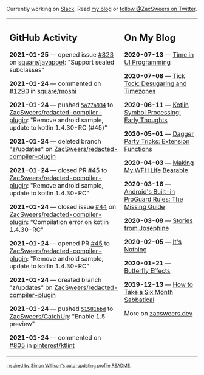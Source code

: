 Currently working on [Slack](https://slack.com/). Read [my blog](https://zacsweers.dev/) or [follow @ZacSweers on Twitter](https://twitter.com/ZacSweers).

<table><tr><td valign="top" width="60%">

## GitHub Activity
<!-- githubActivity starts -->
**2021-01-25** — opened issue [#823](https://api.github.com/repos/square/javapoet/issues/823) on [square/javapoet](https://api.github.com/repos/square/javapoet): "Support sealed subclasses"

**2021-01-24** — commented on [#1290](https://github.com/square/moshi/issues/1290#issuecomment-766538481) in [square/moshi](https://api.github.com/repos/square/moshi)

**2021-01-24** — pushed [`5a77a934`](https://github.com/ZacSweers/redacted-compiler-plugin/commit/5a77a934176320aaed0b02b1f5127d810079486f) to [ZacSweers/redacted-compiler-plugin](https://api.github.com/repos/ZacSweers/redacted-compiler-plugin): "Remove android sample, update to kotlin 1.4.30-RC (#45)"

**2021-01-24** — deleted branch "z/updates" on [ZacSweers/redacted-compiler-plugin](https://api.github.com/repos/ZacSweers/redacted-compiler-plugin)

**2021-01-24** — closed PR [#45](https://api.github.com/repos/ZacSweers/redacted-compiler-plugin/pulls/45) to [ZacSweers/redacted-compiler-plugin](https://api.github.com/repos/ZacSweers/redacted-compiler-plugin): "Remove android sample, update to kotlin 1.4.30-RC"

**2021-01-24** — closed issue [#44](https://api.github.com/repos/ZacSweers/redacted-compiler-plugin/issues/44) on [ZacSweers/redacted-compiler-plugin](https://api.github.com/repos/ZacSweers/redacted-compiler-plugin): "Compilation error on kotlin 1.4.30-RC"

**2021-01-24** — opened PR [#45](https://api.github.com/repos/ZacSweers/redacted-compiler-plugin/pulls/45) to [ZacSweers/redacted-compiler-plugin](https://api.github.com/repos/ZacSweers/redacted-compiler-plugin): "Remove android sample, update to kotlin 1.4.30-RC"

**2021-01-24** — created branch "z/updates" on [ZacSweers/redacted-compiler-plugin](https://api.github.com/repos/ZacSweers/redacted-compiler-plugin)

**2021-01-24** — pushed [`51581bbd`](https://github.com/ZacSweers/CatchUp/commit/51581bbd624295220db1196cfc026dc974c0d072) to [ZacSweers/CatchUp](https://api.github.com/repos/ZacSweers/CatchUp): "Enable 1.5 preview"

**2021-01-24** — commented on [#805](https://github.com/pinterest/ktlint/issues/805#issuecomment-766291954) in [pinterest/ktlint](https://api.github.com/repos/pinterest/ktlint)
<!-- githubActivity ends -->
</td><td valign="top" width="40%">

## On My Blog
<!-- blog starts -->
**2020-07-13** — [Time in UI Programming](https://www.zacsweers.dev/time-in-ui/)

**2020-07-08** — [Tick Tock: Desugaring and Timezones](https://www.zacsweers.dev/ticktock-desugaring-timezones/)

**2020-06-11** — [Kotlin Symbol Processing: Early Thoughts](https://www.zacsweers.dev/kotlin-symbol-processor-early-thoughts/)

**2020-05-01** — [Dagger Party Tricks: Extension Functions](https://www.zacsweers.dev/dagger-party-tricks-extension-functions/)

**2020-04-03** — [Making My WFH Life Bearable](https://www.zacsweers.dev/making-wfh-life-bearable/)

**2020-03-16** — [Android's Built-in ProGuard Rules: The Missing Guide](https://www.zacsweers.dev/android-proguard-rules/)

**2020-03-09** — [Stories from Josephine](https://www.zacsweers.dev/stories-from-josephine/)

**2020-02-05** — [It's Nothing](https://www.zacsweers.dev/its-nothing/)

**2020-01-21** — [Butterfly Effects](https://www.zacsweers.dev/butterfly-effects/)

**2019-12-13** — [How to Take a Six Month Sabbatical](https://www.zacsweers.dev/how-to-take-a-six-month-sabbatical/)
<!-- blog ends -->
More on [zacsweers.dev](https://zacsweers.dev/)
</td></tr></table>

<sub><a href="https://simonwillison.net/2020/Jul/10/self-updating-profile-readme/">Inspired by Simon Willison's auto-updating profile README.</a></sub>